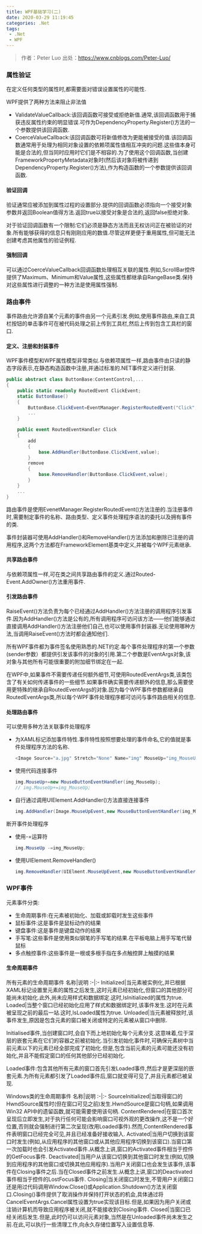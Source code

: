 ```yaml
---
title: WPF基础学习(二)
date: 2020-03-29 11:19:45
categories: .Net
tags:
 - .Net
 - WPF
---
```

> 作者：Peter Luo 出处：https://www.cnblogs.com/Peter-Luo/

### 属性验证

在定义任何类型的属性时,都需要面对错误设置属性的可能性.
<!--more-->

WPF提供了两种方法来阻止非法值

* ValidateValueCallback:该回调函数可接受或拒绝新值.通常,该回调函数用于捕获违反属性约束的明显错误.可作为DependencyProperty.Register()方法的一个参数提供该回调函数.
* CoerceValueCallback:该回调函数可将新值修改为更能被接受的值.该回调函数通常用于处理为相同对象设置的依赖项属性值相互冲突的问题.这些值本身可能是合法的,但当同时应用时它们是不相容的.为了使用这个回调函数,当创建FrameworkPropertyMetadata对象时(然后该对象将被传递到DependencyProperty.Register()方法),作为构造函数的一个参数提供该回调函数.

#### 验证回调

验证通常应被添加到属性过程的设置部分.提供的回调函数必须指向一个接受对象参数并返回Boolean值得方法.返回true以接受对象是合法的,返回false拒绝对象.

对于验证回调函数有一个限制:它们必须是静态方法而且无权访问正在被验证的对象.所有能够获得的信息只有刚刚应用的数值.尽管这样更便于重用属性,但可能无法创建考虑其他属性的验证例程.

#### 强制回调

可以通过CoerceValueCallback回调函数处理相互关联的属性.例如,ScrollBar控件提供了Maximum、Minimum和Value属性,这些属性都继承自RangeBase类.保持对这些属性进行调整的一种方法是使用属性强制.

### 路由事件

事件路由允许源自某个元素的事件由另一个元素引发.例如,使用事件路由,来自工具栏按钮的单击事件可在被代码处理之前上传到工具栏,然后上传到包含工具栏的窗口.

#### 定义、注册和封装事件

WPF事件模型和WPF属性模型非常类似.与依赖项属性一样,路由事件由只读的静态字段表示,在静态构造函数中注册,并通过标准的.NET事件定义进行封装.

```cs
public abstract class ButtonBase:ContentControl,...
{
    public static readonly RoutedEvent ClickEvent;
    static ButtonBase()
    {
        ButtonBase.ClickEvent=EventManager.RegisterRoutedEvent("Click",RoutingStrategy.Bubble,typeof(RoutedEventHandler),typeof(ButtonBase));
        ...
    }

    public event RoutedEventHandler Click
    {
        add
        {
            base.AddHandler(ButtonBase.ClickEvent,value);
        }
        remove
        {
            base.RemoveHandler(ButtonBase.ClickEvent,value);
        }
    }
    ...
}
```

路由事件是使用EvenetManager.RegisterRoutedEvent()方法注册的.当注册事件时,需要制定事件的名称、路由类型、定义事件处理程序语法的委托以及拥有事件的类.

事件封装器可使用AddHandler()和RemoveHandler()方法添加和删除已注册的调用程序,这两个方法都在FrameworkElement基类中定义,并被每个WPF元素继承.

#### 共享路由事件

与依赖项属性一样,可在类之间共享路由事件的定义.通过Routed-Event.AddOwner()方法重用事件.

#### 引发路由事件

RaiseEvent()方法负责为每个已经通过AddHandler()方法注册的调用程序引发事件.因为AddHandler()方法是公有的,所有调用程序可访问该方法——他们能够通过直接调用AddHandler()方法注册他们自己,也可以使用事件封装器.无论使用哪种方法,当调用RaiseEvent()方法时都会通知他们.

所有WPF事件都为事件签名使用熟悉的.NET约定.每个事件处理程序的第一个参数(sender参数）都提供引发该事件的对象的引用.第二个参数是EventArgs对象,该对象与其他所有可能很重要的附加细节绑定在一起.

在WPF中,如果事件不需要传递任何额外细节,可使用RoutedEventArgs类,该类包含了有关如何传递事件的一些细节.如果事件确实需要传递额外的信息,那么需要使用更特殊的继承自RoutedEventArgs的对象.因为每个WPF事件参数都继承自RoutedEventArgs类,所以每个WPF事件处理程序都可访问与事件路由相关的信息.

#### 处理路由事件

可以使用多种方法关联事件处理程序

* 为XAML标记添加事件特性.事件特性按照想要处理的事件命名,它的值就是事件处理程序方法的名称.

    ```cs
    <Image Source="a.jpg" Stretch="None" Name="img" MouseUp="img_MouseUp" />
    ```

* 使用代码连接事件

    ```cs
    img.MouseUp+=new MouseButtonEventHandler(img_MouseUp);
    // img.MouseUp+=img_MouseUp;
    ```

* 自行通过调用UIElement.AddHandler()方法直接连接事件

    ```cs
    img.AddHandler(Image.MouseUpEvent,new MouseButtonEventHandler(img_MouseUp));
    ```

断开事件处理程序

* 使用-=运算符

    ```cs
    img.MouseUp -=img_MouseUp;
    ```

* 使用UIElement.RemoveHandler()

    ```cs
    img.RemoveHandler(UIElment.MouseUpEvent,new MouseButtonEventHandler(img_MouseUp));
    ```

### WPF事件

元素事件分类:

* 生命周期事件:在元素被初始化、加载或卸载时发生这些事件
* 鼠标事件:这是事件是鼠标动作的结果
* 键盘事件:这是事件是键盘动作的结果
* 手写笔:这些事件是使用类似钢笔的手写笔的结果.在平板电脑上用手写笔代替鼠标
* 多点触控事件:这些事件是一根或多根手指在多点触控屏上触摸的结果

#### 生命周期事件

所有元素的生命周期事件
名称|说明
:-|:-
Initialized|当元素被实例化,并已根据XAML标记设置里元素的属性之后发生,这时元素已经初始化,但窗口的其他部分可能尚未初始化.此外,尚未应用样式和数据绑定.这时,IsInitialized的属性为true.
Loaded|当整个窗口已经初始化应用了样式和数据绑定时,该事件发生.这时在元素被呈现之前的最后一站.这时,IsLoaded属性为true.
Unloaded|当元素被释放时,该事件发生,原因是包含元素的窗口被关闭或特定的元素被从窗口中删除.

Initialised事件,当创建窗口时,会自下而上地初始化每个元素分支.这意味着,位于深层的嵌套元素在它们的容器之前被初始化.当引发初始化事件时,可确保元素树中当前元素以下的元素已经全部完成了初始化.但是,包含当前元素的元素可能还没有初始化,并且不能假定窗口的任何其他部分已经初始化.

Loaded事件:包含其他所有元素的窗口首先引发Loaded事件,然后才是更深层的嵌套元素.为所有元素都引发了Loaded事件后,窗口就变得可见了,并且元素都已被呈现.

Windows类的生命周期事件
名称|说明
:-|:-
SourceInitialized|当取得窗口的HwndSource属性时(但在窗口可见之前)发生.HwndSource是窗口句柄,如果调用Win32 API中的遗留函数,就可能需要使用该句柄.
ContentRendered|在窗口首次呈现后立即发生,对于执行任何可能会影响窗口可视外观的更改操作,这不是一个好位置,否则就会强制进行第二次呈现(改用Loaded事件).然而,ContentRendered事件表明窗口已经完全可见,并且已经准备好接收输入.
Activated|当用户切换到该窗口时发生(例如,从应用程序的其他窗口或从其他应用程序切换到该窗口).当窗口第一次加载时也会引发Activated事件.从概念上讲,窗口的Activated事件相当于控件的GetFocus事件.
Deactivated|当用户从该窗口切换到其他窗口时发生(例如,切换到应用程序的其他窗口或切换其他应用程序).当用户关闭窗口也会发生该事件,该事件在Closing事件之后.当在Closed事件之前发生.从概念上讲,窗口的Deactivated事件相当于控件的LostFocus事件.
Closing|当关闭窗口时发生,不管用户关闭窗口还是用过代码调用Window.Close()或Application.Shutdown()方法关闭窗口.Closing()事件提供了取消操作并保持打开状态的机会,具体通过将CancelEventArgs.Cancel属性设置为true实现该目标.但是,如果因为用户关闭或注销计算机而导致应用程序被关闭,就不能接收到Closing事件.
Closed|当窗口已经关闭后发生.但是,此时仍可以访问元素对象,当然是在Unloaded事件尚未发生之前.在此,可以执行一些清理工作,向永久存储位置写入设置信息等.